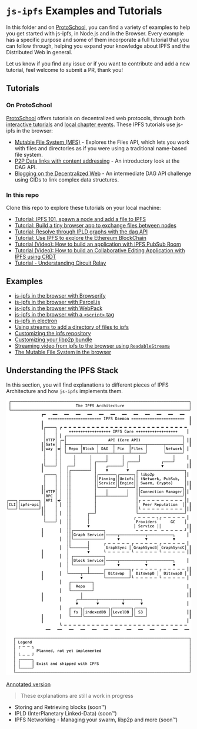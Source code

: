 # `js-ipfs` Examples and Tutorials

In this folder and on [ProtoSchool](https://proto.school), you can find a variety of examples to help you get started with js-ipfs, in Node.js and in the Browser. Every example has a specific purpose and some of them incorporate a full tutorial that you can follow through, helping you expand your knowledge about IPFS and the Distributed Web in general.

Let us know if you find any issue or if you want to contribute and add a new tutorial, feel welcome to submit a PR, thank you!

## Tutorials

### On ProtoSchool
[ProtoSchool](https://proto.school) offers tutorials on decentralized web protocols, through both [interactive tutorials](https://proto.school/#/tutorials) and [local chapter events](https://proto.school/#/chapters). These IPFS tutorials use js-ipfs in the browser:
- [Mutable File System (MFS)](https://proto.school/#/mutable-file-system/) - Explores the Files API, which lets you work with files and directories as if you were using a traditional name-based file system.
- [P2P Data links with content addressing](https://proto.school/#/basics/) - An introductory look at the DAG API.
- [Blogging on the Decentralized Web](https://proto.school/#/blog/) - An intermediate DAG API challenge using CIDs to link complex data structures.

### In this repo
Clone this repo to explore these tutorials on your local machine:
- [Tutorial: IPFS 101, spawn a node and add a file to IPFS](./ipfs-101)
- [Tutorial: Build a tiny browser app to exchange files between nodes](./exchange-files-in-browser)
- [Tutorial: Resolve through IPLD graphs with the dag API](./traverse-ipld-graphs)
- [Tutorial: Use IPFS to explore the Ethereum BlockChain](./explore-ethereum-blockchain)
- [Tutorial (Video): How to build an application with IPFS PubSub Room](https://www.youtube.com/watch?v=Nv_Teb--1zg)
- [Tutorial (Video): How to build an Collaborative Editing Application with IPFS using CRDT](https://www.youtube.com/watch?v=-kdx8rJd8rQ)
- [Tutorial - Understanding Circuit Relay](./circuit-relaying)

## Examples

- [js-ipfs in the browser with Browserify](./browser-browserify)
- [js-ipfs in the browser with Parcel.js](./browser-parceljs)
- [js-ipfs in the browser with WebPack](./browser-webpack)
- [js-ipfs in the browser with a `<script>` tag](./browser-script-tag)
- [js-ipfs in electron](./run-in-electron)
- [Using streams to add a directory of files to ipfs](./browser-add-readable-stream)
- [Customizing the ipfs repository](./custom-ipfs-repo)
- [Customizing your libp2p bundle](./custom-libp2p)
- [Streaming video from ipfs to the browser using `ReadableStream`s](./browser-readablestream)
- [The Mutable File System in the browser](./browser-mfs)

## Understanding the IPFS Stack

In this section, you will find explanations to different pieces of IPFS Architecture and how `js-ipfs` implements them.

![](../img/architecture.png)

[Annotated version](https://user-images.githubusercontent.com/1211152/47606420-b6265780-da13-11e8-923b-b365a8534e0e.png)

> These explanations are still a work in progress

- Storing and Retrieving blocks (soon™)
- IPLD (InterPlanetary Linked-Data) (soon™)
- IPFS Networking - Managing your swarm, libp2p and more (soon™)
